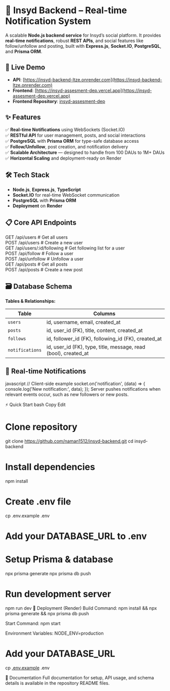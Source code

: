 # 📡 Insyd Backend – Real-time Notification System

A scalable **Node.js backend service** for Insyd’s social platform. It provides **real-time notifications**, robust **REST APIs**, and social features like follow/unfollow and posting, built with **Express.js**, **Socket.IO**, **PostgreSQL**, and **Prisma ORM**.

## 🚀 Live Demo

- **API**: [https://insyd-backend-ltze.onrender.com](https://insyd-backend-ltze.onrender.com)
- **Frontend**: [https://insyd-assesment-dep.vercel.app](https://insyd-assesment-dep.vercel.app)
- **Frontend Repository**: [insyd-assesment-dep](https://github.com/naman1512/insyd-assesment-dep)

## ✨ Features

✅ **Real-time Notifications** using WebSockets (Socket.IO)  
✅ **RESTful API** for user management, posts, and social interactions  
✅ **PostgreSQL** with **Prisma ORM** for type-safe database access  
✅ **Follow/Unfollow**, post creation, and notification delivery  
✅ **Scalable Architecture** — designed to handle from 100 DAUs to 1M+ DAUs  
✅ **Horizontal Scaling** and deployment-ready on Render

## 🛠 Tech Stack

- **Node.js**, **Express.js**, **TypeScript**
- **Socket.IO** for real-time WebSocket communication
- **PostgreSQL** with **Prisma ORM**
- **Deployment** on **Render**

## 📋 Core API Endpoints

GET    /api/users                # Get all users  
POST   /api/users                # Create a new user  
GET    /api/users/:id/following  # Get following list for a user  
POST   /api/follow               # Follow a user  
POST   /api/unfollow             # Unfollow a user  
GET    /api/posts                # Get all posts  
POST   /api/posts                # Create a new post

## 🗃️ Database Schema

**Tables & Relationships:**

| Table | Columns |
|----------------|-------------------------------------------------------------------|
| `users` | id, username, email, created_at |
| `posts` | id, user_id (FK), title, content, created_at |
| `follows` | id, follower_id (FK), following_id (FK), created_at |
| `notifications` | id, user_id (FK), type, title, message, read (bool), created_at |

## 🔔 Real-time Notifications

javascript
// Client-side example
socket.on('notification', (data) => {
  console.log('New notification:', data);
});
Server pushes notifications when relevant events occur, such as new followers or new posts.

⚡ Quick Start
bash
Copy
Edit
# Clone repository
git clone https://github.com/naman1512/insyd-backend.git
cd insyd-backend

# Install dependencies
npm install

# Create .env file
cp .env.example .env
# Add your DATABASE_URL to .env

# Setup Prisma & database
npx prisma generate
npx prisma db push

# Run development server
npm run dev
🚀 Deployment (Render)
Build Command:
npm install && npx prisma generate && npx prisma db push

Start Command:
npm start

Environment Variables:
NODE_ENV=production
# Add your DATABASE_URL
cp [.env.example](http://_vscodecontentref_/0) .env


📄 Documentation
Full documentation for setup, API usage, and schema details is available in the repository README files.
